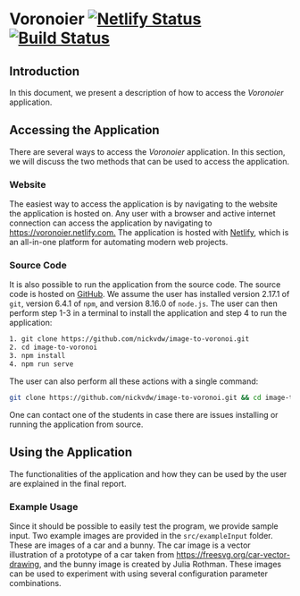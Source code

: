 # Voronoier [![Netlify Status](https://api.netlify.com/api/v1/badges/499db813-f9da-47aa-adca-a7dd05c7fe7e/deploy-status)](https://app.netlify.com/sites/voronoier/deploys) [![Build Status](https://travis-ci.com/nickvdw/image-to-voronoi.svg?token=bmPyu6p32rC5cDjtkZ6P&branch=release)](https://travis-ci.com/nickvdw/image-to-voronoi)

## Introduction

In this document, we present a description of how to access the *Voronoier* application.

## Accessing the Application

There are several ways to access the *Voronoier* application. In this section, we will discuss the two methods that can be used to access the application.

### Website

The easiest way to access the application is by navigating to the website the application is hosted on. Any user with a browser and active internet connection can access the application by navigating to <https://voronoier.netlify.com.> The application is hosted with [Netlify](https://www.netlify.com), which is an all-in-one platform for automating modern web projects.

### Source Code

It is also possible to run the application from the source code. The source code is hosted on [GitHub](https://github.com/nickvdw/image-to-voronoi). We assume the user has installed version 2.17.1 of `git`, version 6.4.1 of `npm`, and version 8.16.0 of `node.js`. The user can then perform step 1-3 in a terminal to install the application and step 4 to run the application:

```bash
1. git clone https://github.com/nickvdw/image-to-voronoi.git
2. cd image-to-voronoi
3. npm install
4. npm run serve
```

The user can also perform all these actions with a single command:

```bash
git clone https://github.com/nickvdw/image-to-voronoi.git && cd image-to-voronoi && npm install && npm run serve
```

One can contact one of the students in case there are issues installing or running the application from source.

## Using the Application

The functionalities of the application and how they can be used by the user are explained in the final report.

### Example Usage

Since it should be possible to easily test the program, we provide sample input. Two example images are provided in the `src/exampleInput` folder. These are images of a car and a bunny. The car image is a vector illustration of a prototype of a car taken from <https://freesvg.org/car-vector-drawing>, and the bunny image is created by Julia Rothman. These images can be used to experiment with using several configuration parameter combinations.